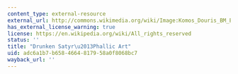 ```yaml
---
content_type: external-resource
external_url: http://commons.wikimedia.org/wiki/Image:Komos_Douris_BM_E768.jpg
has_external_license_warning: true
license: https://en.wikipedia.org/wiki/All_rights_reserved
status: ''
title: "Drunken Satyr\u2013Phallic Art"
uid: adc6a1b7-b658-4664-8179-58a0f8068bc7
wayback_url: ''
---
```


